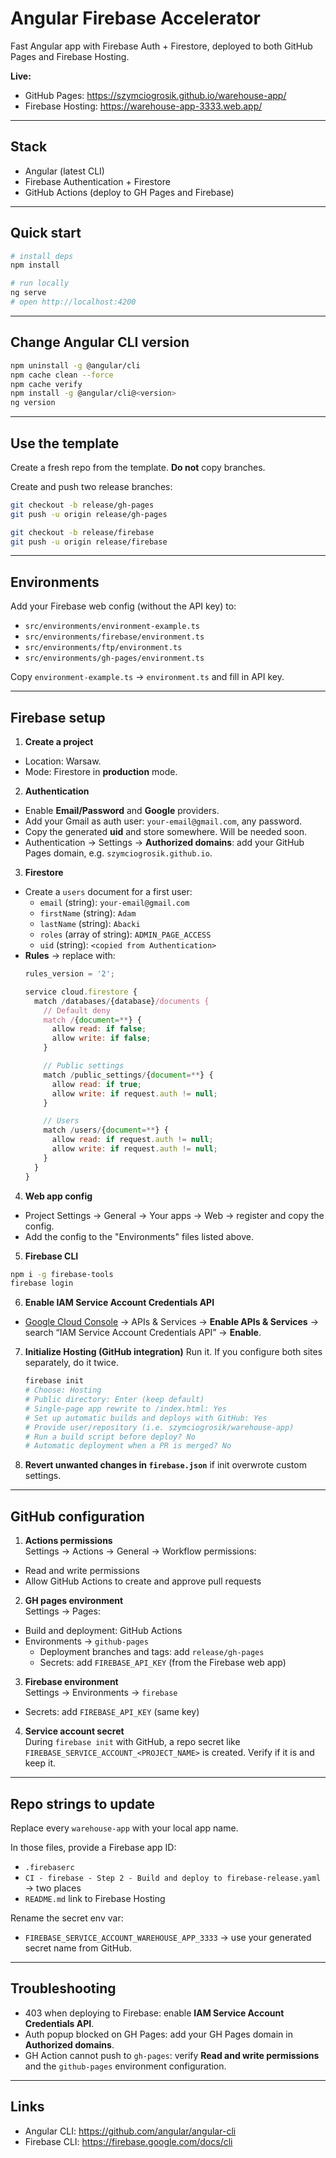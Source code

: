 # Angular Firebase Accelerator

Fast Angular app with Firebase Auth + Firestore, deployed to both GitHub Pages and Firebase Hosting.

**Live:**

- GitHub Pages: https://szymciogrosik.github.io/warehouse-app/
- Firebase Hosting: https://warehouse-app-3333.web.app/

---

## Stack

- Angular (latest CLI)
- Firebase Authentication + Firestore
- GitHub Actions (deploy to GH Pages and Firebase)

---

## Quick start

```bash
# install deps
npm install

# run locally
ng serve
# open http://localhost:4200
```

---

## Change Angular CLI version

```bash
npm uninstall -g @angular/cli
npm cache clean --force
npm cache verify
npm install -g @angular/cli@<version>
ng version
```

---

## Use the template

Create a fresh repo from the template. **Do not** copy branches.

Create and push two release branches:

```bash
git checkout -b release/gh-pages
git push -u origin release/gh-pages
```

```bash
git checkout -b release/firebase
git push -u origin release/firebase
```

---

## Environments

Add your Firebase web config (without the API key) to:

- `src/environments/environment-example.ts`
- `src/environments/firebase/environment.ts`
- `src/environments/ftp/environment.ts`
- `src/environments/gh-pages/environment.ts`

Copy `environment-example.ts` → `environment.ts` and fill in API key.

---

## Firebase setup

1) **Create a project**
  - Location: Warsaw.
  - Mode: Firestore in **production** mode.

2) **Authentication**

- Enable **Email/Password** and **Google** providers.
- Add your Gmail as auth user: `your-email@gmail.com`, any password. 
- Copy the generated **uid** and store somewhere. Will be needed soon.
- Authentication → Settings → **Authorized domains**: add your GitHub Pages domain, e.g. `szymciogrosik.github.io`.

3) **Firestore**

- Create a `users` document for a first user:
  - `email` (string): `your-email@gmail.com`
  - `firstName` (string): `Adam`
  - `lastName` (string): `Abacki`
  - `roles` (array of string): `ADMIN_PAGE_ACCESS`
  - `uid` (string): `<copied from Authentication>`
- **Rules** → replace with:
  ```js
  rules_version = '2';

  service cloud.firestore {
    match /databases/{database}/documents {
      // Default deny
      match /{document=**} {
        allow read: if false;
        allow write: if false;
      }

      // Public settings
      match /public_settings/{document=**} {
        allow read: if true;
        allow write: if request.auth != null;
      }

      // Users
      match /users/{document=**} {
        allow read: if request.auth != null;
        allow write: if request.auth != null;
      }
    }
  }
  ```

4) **Web app config**

- Project Settings → General → Your apps → Web → register and copy the config.
- Add the config to the "Environments" files listed above.

5) **Firebase CLI**

```bash
npm i -g firebase-tools
firebase login
```

6) **Enable IAM Service Account Credentials API**

- [Google Cloud Console](https://console.cloud.google.com/welcome) → APIs & Services → **Enable APIs & Services** → search “IAM Service Account Credentials API” → **Enable**.

7) **Initialize Hosting (GitHub integration)**
   Run it. If you configure both sites separately, do it twice.

   ```bash
   firebase init
   # Choose: Hosting
   # Public directory: Enter (keep default)
   # Single-page app rewrite to /index.html: Yes
   # Set up automatic builds and deploys with GitHub: Yes
   # Provide user/repository (i.e. szymciogrosik/warehouse-app)
   # Run a build script before deploy? No
   # Automatic deployment when a PR is merged? No
   ```

8) **Revert unwanted changes in `firebase.json`** if init overwrote custom settings.

---

## GitHub configuration

1) **Actions permissions**  
   Settings → Actions → General → Workflow permissions:

- Read and write permissions
- Allow GitHub Actions to create and approve pull requests

2) **GH pages environment**  
   Settings → Pages:

- Build and deployment: GitHub Actions
- Environments → `github-pages`
  - Deployment branches and tags: add `release/gh-pages`
  - Secrets: add `FIREBASE_API_KEY` (from the Firebase web app)

3) **Firebase environment**  
   Settings → Environments → `firebase`

- Secrets: add `FIREBASE_API_KEY` (same key)

4) **Service account secret**  
   During `firebase init` with GitHub, a repo secret like  
   `FIREBASE_SERVICE_ACCOUNT_<PROJECT_NAME>` is created. Verify if it is and keep it.

---

## Repo strings to update

Replace every `warehouse-app` with your local app name. 

In those files, provide a Firebase app ID:
- `.firebaserc`
- `CI - firebase - Step 2 - Build and deploy to firebase-release.yaml` → two places
- `README.md` link to Firebase Hosting

Rename the secret env var:
- `FIREBASE_SERVICE_ACCOUNT_WAREHOUSE_APP_3333` → use your generated secret name from GitHub.

---

## Troubleshooting
- 403 when deploying to Firebase: enable **IAM Service Account Credentials API**.
- Auth popup blocked on GH Pages: add your GH Pages domain in **Authorized domains**.
- GH Action cannot push to `gh-pages`: verify **Read and write permissions** and the `github-pages` environment configuration.

---

## Links

- Angular CLI: https://github.com/angular/angular-cli
- Firebase CLI: https://firebase.google.com/docs/cli
